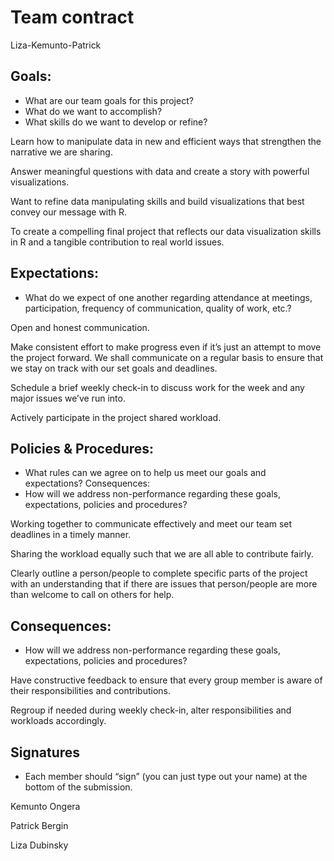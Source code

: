 Team contract
================
Liza-Kemunto-Patrick

## Goals:

-   What are our team goals for this project?
-   What do we want to accomplish?
-   What skills do we want to develop or refine?

Learn how to manipulate data in new and efficient ways that strengthen
the narrative we are sharing.

Answer meaningful questions with data and create a story with powerful
visualizations.

Want to refine data manipulating skills and build visualizations that
best convey our message with R.

To create a compelling final project that reflects our data
visualization skills in R and a tangible contribution to real world
issues.

## Expectations:

-   What do we expect of one another regarding attendance at meetings,
    participation, frequency of communication, quality of work, etc.?

Open and honest communication.

Make consistent effort to make progress even if it’s just an attempt to
move the project forward. We shall communicate on a regular basis to
ensure that we stay on track with our set goals and deadlines.

Schedule a brief weekly check-in to discuss work for the week and any
major issues we’ve run into.

Actively participate in the project shared workload.

## Policies & Procedures:

-   What rules can we agree on to help us meet our goals and
    expectations? Consequences:
-   How will we address non-performance regarding these goals,
    expectations, policies and procedures?

Working together to communicate effectively and meet our team set
deadlines in a timely manner.

Sharing the workload equally such that we are all able to contribute
fairly.

Clearly outline a person/people to complete specific parts of the
project with an understanding that if there are issues that
person/people are more than welcome to call on others for help.

## Consequences:

-   How will we address non-performance regarding these goals,
    expectations, policies and procedures?

Have constructive feedback to ensure that every group member is aware of
their responsibilities and contributions.

Regroup if needed during weekly check-in, alter responsibilities and
workloads accordingly.

## Signatures

-   Each member should “sign” (you can just type out your name) at the
    bottom of the submission.

Kemunto Ongera

Patrick Bergin

Liza Dubinsky
